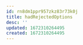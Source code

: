 ```yaml
---
id: rn8dm1ppr957zkz83r73k0j
title: hadRejectedOptions
desc: ''
updated: 1672310264495
created: 1672310264495
---
```


